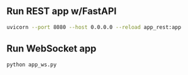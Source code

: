 ## Run REST app w/FastAPI

```bash
uvicorn --port 8080 --host 0.0.0.0 --reload app_rest:app
```
##  Run WebSocket app

```bash
python app_ws.py
```
